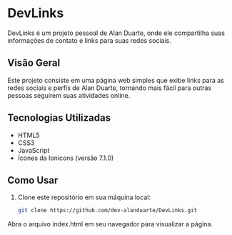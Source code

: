 # DevLinks

DevLinks é um projeto pessoal de Alan Duarte, onde ele compartilha suas informações de contato e links para suas redes sociais.

## Visão Geral

Este projeto consiste em uma página web simples que exibe links para as redes sociais e perfis de Alan Duarte, tornando mais fácil para outras pessoas seguirem suas atividades online.

## Tecnologias Utilizadas

- HTML5
- CSS3
- JavaScript
- Ícones da Ionicons (versão 7.1.0)

## Como Usar

1. Clone este repositório em sua máquina local:

   ```bash
   git clone https://github.com/dev-alanduarte/DevLinks.git
Abra o arquivo index.html em seu navegador para visualizar a página.
